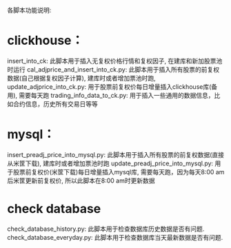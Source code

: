各脚本功能说明: 

# clickhouse：
insert_into_ck: 此脚本用于插入无复权价格行情和复权因子, 在建库和新加股票池时运行
cal_adjprice_and_insert_into_ck.py: 此脚本用于插入所有股票的前复权数据(自己根据复权因子计算), 建库时或者增加票池时跑,
update_adjprice_into_ck.py: 用于股票前复权价每日增量插入clickhouse库(备用), 需要每天跑
trading_info_data_to_ck.py: 用于插入一些通用的数据信息，比如合约信息，历史所有交易日等等

# mysql：
insert_preadj_price_into_mysql.py: 此脚本用于插入所有股票的前复权数据(直接从米筐下载), 建库时或者增加票池时跑
update_preadj_price_into_mysql.py: 用于股票前复权价(米筐下载)每日增量插入mysql库, 需要每天跑，因为每天8:00 am后米筐更新前复权价, 所以此脚本在8:00 am时更新数据

# check database
check_database_history.py: 此脚本用于检查数据库历史数据是否有问题.
check_database_everyday.py: 此脚本用于检查数据库当天最新数据是否有问题.
